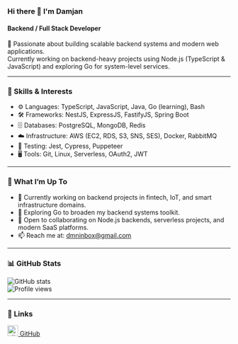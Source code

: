 ### Hi there 👋 I'm Damjan
#### Backend / Full Stack Developer

🚀 Passionate about building scalable backend systems and modern web applications.  
Currently working on backend-heavy projects using Node.js (TypeScript & JavaScript) and exploring Go for system-level services.

---

### 💼 Skills & Interests

- ⚙️ Languages: TypeScript, JavaScript, Java, Go (learning), Bash
- 🛠️ Frameworks: NestJS, ExpressJS, FastifyJS, Spring Boot
- 🗄️ Databases: PostgreSQL, MongoDB, Redis
- ☁️ Infrastructure: AWS (EC2, RDS, S3, SNS, SES), Docker, RabbitMQ
- 🧪 Testing: Jest, Cypress, Puppeteer
- 🖥️ Tools: Git, Linux, Serverless, OAuth2, JWT

---

### 📌 What I’m Up To

- 🔭 Currently working on backend projects in fintech, IoT, and smart infrastructure domains.
- 🌱 Exploring Go to broaden my backend systems toolkit.
- 🤝 Open to collaborating on Node.js backends, serverless projects, and modern SaaS platforms.
- 📫 Reach me at: dmninbox@gmail.com

---

### 📊 GitHub Stats

![GitHub stats](https://github-readme-stats.vercel.app/api?username=githubdmn&show_icons=true&theme=dark&count_private=true)  
![Profile views](https://gpvc.arturio.dev/githubdmn)

<!-- Uncomment if you want language stats or metrics
[![Top Langs](https://github-readme-stats.vercel.app/api/top-langs/?username=githubdmn&theme=dark&layout=compact)](https://github.com/anuraghazra/github-readme-stats)
![GitHub metrics](https://metrics.lecoq.io/githubdmn)
-->

---

### 🔗 Links

[<img src='https://cdn.jsdelivr.net/npm/simple-icons@3.0.1/icons/github.svg' alt='github' height='24'> GitHub](https://github.com/githubdmn)
